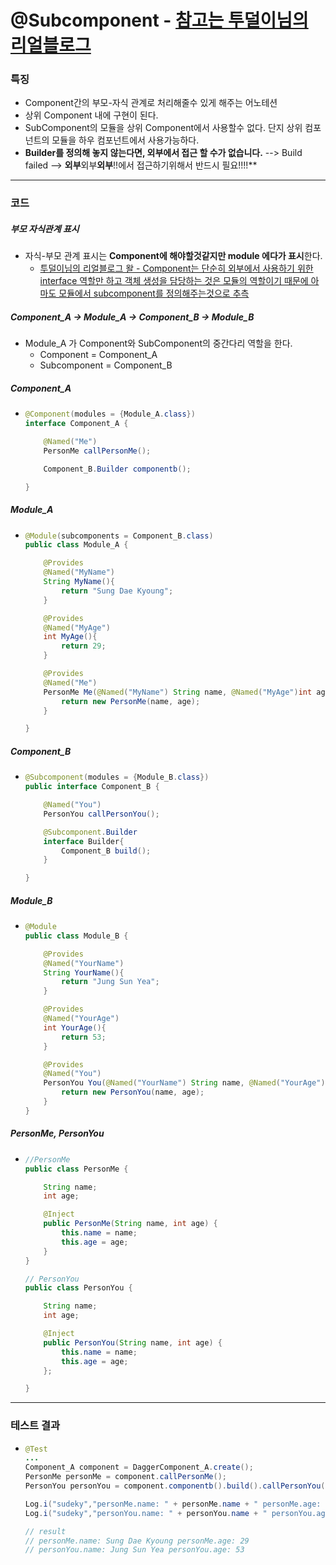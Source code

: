 # @Subcomponent - [참고는 투덜이님의 리얼블로그](https://tourspace.tistory.com/330?category=797357#recentComments)
### 특징
* Component간의 부모-자식 관계로 처리해줄수 있게 해주는 어노테션
* 상위 Component 내에 구현이 된다.
* SubComponent의 모듈을 상위 Component에서 사용할수 없다. 단지 상위 컴포넌트의 모듈을 하우 컴포넌트에서 사용가능하다.
* **Builder를 정의해 놓지 않는다면, 외부에서 접근 할 수가 없습니다.** --> Build failed --> **외부**외부**외부**!!에서 접근하기위해서 반드시 필요!!!!**
---
### 코드
##### 부모 자식관계 표시
* 자식-부모 관계 표시는 **Component에 해야할것같지만 module 에다가 표시**한다.
  * [투덜이님의 리얼블로그 왈 - Component는 단순히 외부에서 사용하기 위한 interface 역할만 하고 객체 생성을 담당하는 것은 모듈의 역할이기 때문에 아마도 모듈에서 subcomponent를 정의해주는것으로 추측](https://tourspace.tistory.com/330?category=797357#recentComments)
##### Component_A -> Module_A -> Component_B -> Module_B
* Module_A 가 Component와 SubComponent의 중간다리 역할을 한다.
  * Component = Component_A
  * Subcomponent = Component_B
##### Component_A
* ```java
  @Component(modules = {Module_A.class})
  interface Component_A {

      @Named("Me")
      PersonMe callPersonMe();

      Component_B.Builder componentb();

  }
##### Module_A
* ```java
  @Module(subcomponents = Component_B.class)
  public class Module_A {

      @Provides
      @Named("MyName")
      String MyName(){
          return "Sung Dae Kyoung";
      }

      @Provides
      @Named("MyAge")
      int MyAge(){
          return 29;
      }

      @Provides
      @Named("Me")
      PersonMe Me(@Named("MyName") String name, @Named("MyAge")int age){
          return new PersonMe(name, age);
      }

  }
##### Component_B
* ```java
  @Subcomponent(modules = {Module_B.class})
  public interface Component_B {

      @Named("You")
      PersonYou callPersonYou();

      @Subcomponent.Builder
      interface Builder{
          Component_B build();
      }

  }
##### Module_B
* ```java
  @Module
  public class Module_B {

      @Provides
      @Named("YourName")
      String YourName(){
          return "Jung Sun Yea";
      }

      @Provides
      @Named("YourAge")
      int YourAge(){
          return 53;
      }

      @Provides
      @Named("You")
      PersonYou You(@Named("YourName") String name, @Named("YourAge") int age){
          return new PersonYou(name, age);
      }
  }
##### PersonMe, PersonYou
* ```java
  //PersonMe
  public class PersonMe {

      String name;
      int age;

      @Inject
      public PersonMe(String name, int age) {
          this.name = name;
          this.age = age;
      }
  }
  
  // PersonYou
  public class PersonYou {

      String name;
      int age;

      @Inject
      public PersonYou(String name, int age) {
          this.name = name;
          this.age = age;
      };

  }
--- 
### 테스트 결과
* ```java
  @Test
  ...
  Component_A component = DaggerComponent_A.create();
  PersonMe personMe = component.callPersonMe();
  PersonYou personYou = component.componentb().build().callPersonYou();

  Log.i("sudeky","personMe.name: " + personMe.name + " personMe.age: " + personMe.age);
  Log.i("sudeky","personYou.name: " + personYou.name + " personYou.age: " + personYou.age);
  
  // result
  // personMe.name: Sung Dae Kyoung personMe.age: 29
  // personYou.name: Jung Sun Yea personYou.age: 53
